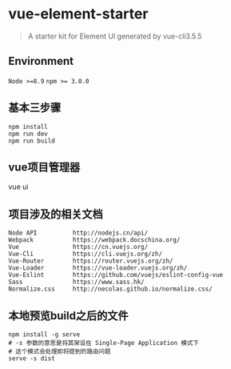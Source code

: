 # vue-element-starter

> A starter kit for Element UI generated by vue-cli3.5.5

## Environment

`Node >=8.9`
`npm >= 3.0.0`

## 基本三步骤
```
npm install
npm run dev
npm run build
```

## vue项目管理器
vue ui

## 项目涉及的相关文档
```
Node API          http://nodejs.cn/api/
Webpack           https://webpack.docschina.org/
Vue               https://cn.vuejs.org/
Vue-Cli           https://cli.vuejs.org/zh/
Vue-Router        https://router.vuejs.org/zh/
Vue-Loader        https://vue-loader.vuejs.org/zh/
Vue-Eslint        https://github.com/vuejs/eslint-config-vue
Sass              https://www.sass.hk/
Normalize.css     http://necolas.github.io/normalize.css/
```
## 本地预览build之后的文件
```
npm install -g serve
# -s 参数的意思是将其架设在 Single-Page Application 模式下
# 这个模式会处理即将提到的路由问题
serve -s dist
```
